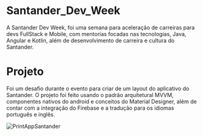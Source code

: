 # Santander_Dev_Week
A Santander Dev Week, foi uma semana para aceleração de carreiras para devs FullStack e Mobile, com mentorias focadas nas tecnologias, Java, Angular e Kotlin, além de desenvolvimento de carreira e cultura do Santander.

# Projeto
Foi um desafio durante o evento para criar de um layout do aplicativo do Santander.
O projeto foi feito usando o padrão arquitetural MVVM, componentes nativos do android e conceitos do Material Designer, além de contar com a integração do Firebase e a tradução para os idiomas português e inglês.



![PrintAppSantander](https://user-images.githubusercontent.com/57405117/120860247-bb4ccb00-c55b-11eb-822b-69cd08da6db8.png)
